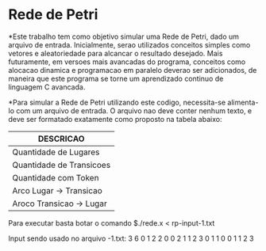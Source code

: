 # Rede de Petri

*Este trabalho tem como objetivo simular uma Rede de Petri, dado um arquivo de entrada. Inicialmente, serao utilizados conceitos simples como vetores e aleatoriedade para alcancar o resultado desejado. Mais futuramente, em versoes mais avancadas do programa, conceitos como alocacao dinamica e programacao em paralelo deverao ser adicionados, de maneira que este programa se torne um aprendizado continuo de linguagem C avancada.

*Para simular a Rede de Petri utilizando este codigo, necessita-se alimenta-lo com um arquivo de entrada. O arquivo nao deve conter nenhum texto, e deve ser formatado exatamente como proposto na tabela abaixo:

|        DESCRICAO         |
---------------------------|
| Quantidade de Lugares    |
| Quantidade de Transicoes |
| Quantidade com Token     |
| Arco Lugar -> Transicao  |
| Aroco Transicao -> Lugar |

Para executar basta botar o comando $./rede.x < rp-input-1.txt

Input sendo usado no arquivo -1.txt:
3
6
0
1
2
2
0 0 2
1 1 2
3
0 1 1
0 0 1
1 2 3

